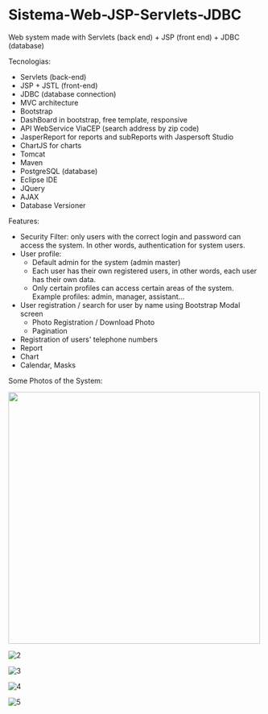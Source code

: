 # Sistema-Web-JSP-Servlets-JDBC
Web system made with Servlets (back end) + JSP (front end) + JDBC (database)

Tecnologias:

* Servlets (back-end)
* JSP + JSTL (front-end)
* JDBC (database connection)
* MVC architecture
* Bootstrap
* DashBoard in bootstrap, free template, responsive
* API WebService ViaCEP (search address by zip code)
* JasperReport for reports and subReports with Jaspersoft Studio
* ChartJS for charts
* Tomcat
* Maven
* PostgreSQL (database)
* Eclipse IDE
* JQuery
* AJAX
* Database Versioner

Features:

* Security Filter: only users with the correct login and password can access the system. In other words, authentication for system users.
* User profile:
  - Default admin for the system (admin master)
  - Each user has their own registered users, in other words, each user has their own data.
  - Only certain profiles can access certain areas of the system. Example profiles: admin, manager, assistant...
* User registration / search for user by name using Bootstrap Modal screen
  - Photo Registration / Download Photo
  - Pagination
* Registration of users' telephone numbers
* Report
* Chart
* Calendar, Masks

Some Photos of the System:

<img src="https://github.com/user-attachments/assets/112f81d3-68d7-4395-bc0b-c4e8c3f4d53e" width="500px">

![2](https://github.com/user-attachments/assets/9aed0393-87fd-4693-9396-2d50cae49914)

![3](https://github.com/user-attachments/assets/03861183-7c11-429d-a4f8-950175ab9ac0)

![4](https://github.com/user-attachments/assets/368948fc-6054-4e9f-af2b-b57d9d3784eb)

![5](https://github.com/user-attachments/assets/f3c7f992-33af-4aaf-9763-e8a2b2a82efa)





